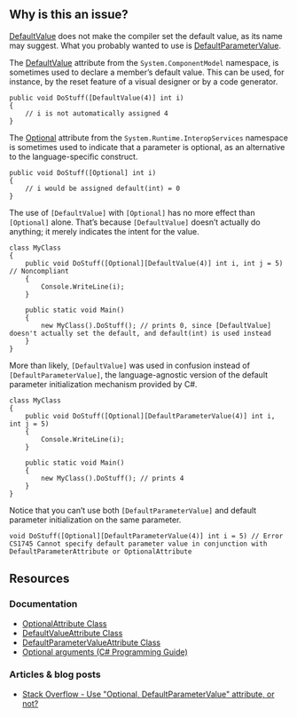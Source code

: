 ## Why is this an issue?

[DefaultValue](https://learn.microsoft.com/en-us/dotnet/api/system.componentmodel.defaultvalueattribute) does not make the compiler set
the default value, as its name may suggest. What you probably wanted to use is [DefaultParameterValue](https://learn.microsoft.com/en-us/dotnet/api/system.runtime.interopservices.defaultparametervalueattribute).

The [DefaultValue](https://learn.microsoft.com/en-us/dotnet/api/system.componentmodel.defaultvalueattribute) attribute from the
`System.ComponentModel` namespace, is sometimes used to declare a member’s default value. This can be used, for instance, by the reset
feature of a visual designer or by a code generator.

    public void DoStuff([DefaultValue(4)] int i)
    {
        // i is not automatically assigned 4
    }

The [Optional](https://learn.microsoft.com/en-us/dotnet/api/system.runtime.interopservices.optionalattribute) attribute from the
`System.Runtime.InteropServices` namespace is sometimes used to indicate that a parameter is optional, as an alternative to the
language-specific construct.

    public void DoStuff([Optional] int i)
    {
        // i would be assigned default(int) = 0
    }

The use of `[DefaultValue]` with `[Optional]` has no more effect than `[Optional]` alone. That’s because
`[DefaultValue]` doesn’t actually do anything; it merely indicates the intent for the value.

    class MyClass
    {
        public void DoStuff([Optional][DefaultValue(4)] int i, int j = 5)  // Noncompliant
        {
            Console.WriteLine(i);
        }
    
        public static void Main()
        {
            new MyClass().DoStuff(); // prints 0, since [DefaultValue] doesn't actually set the default, and default(int) is used instead
        }
    }

More than likely, `[DefaultValue]` was used in confusion instead of `[DefaultParameterValue]`, the language-agnostic version
of the default parameter initialization mechanism provided by C#.

    class MyClass
    {
        public void DoStuff([Optional][DefaultParameterValue(4)] int i, int j = 5)
        {
            Console.WriteLine(i);
        }
    
        public static void Main()
        {
            new MyClass().DoStuff(); // prints 4
        }
    }

Notice that you can’t use both `[DefaultParameterValue]` and default parameter initialization on the same parameter.

    void DoStuff([Optional][DefaultParameterValue(4)] int i = 5) // Error CS1745 Cannot specify default parameter value in conjunction with DefaultParameterAttribute or OptionalAttribute

## Resources

### Documentation

- [OptionalAttribute Class](https://learn.microsoft.com/en-us/dotnet/api/system.runtime.interopservices.optionalattribute)
- [DefaultValueAttribute Class](https://learn.microsoft.com/en-us/dotnet/api/system.componentmodel.defaultvalueattribute)
- [DefaultParameterValueAttribute
  Class](https://learn.microsoft.com/en-us/dotnet/api/system.runtime.interopservices.defaultparametervalueattribute)
- [Optional arguments (C# Programming Guide)](https://learn.microsoft.com/en-us/dotnet/csharp/programming-guide/classes-and-structs/named-and-optional-arguments#optional-arguments)

### Articles & blog posts

- [Stack Overflow - Use "Optional,
  DefaultParameterValue" attribute, or not?](https://stackoverflow.com/questions/40171095/use-optional-defaultparametervalue-attribute-or-not)
